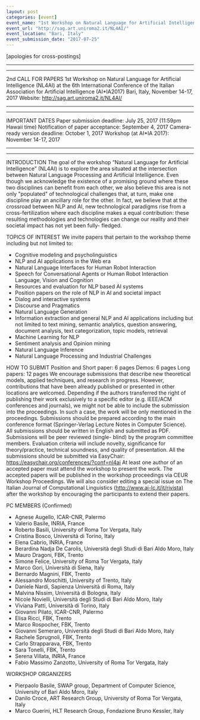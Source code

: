 ```yaml
---
layout: post
categories: [event]
event_name: "1st Workshop on Natural Language for Artificial Intelligence"
event_url: "http://sag.art.uniroma2.it/NL4AI/"
event_location: "Bari, Italy"
event_submission_date: "2017-07-25"
---
```

[apologies for cross-postings]
*************************************************************
****************************************
2nd CALL FOR PAPERS
1st Workshop on Natural Language for Artificial Intelligence 
(NL4AI)
at the 6th International Conference of the Italian 
Association for Artificial Intelligence (AI*IA2017)
Bari, Italy, November 14-17, 2017
Website: <http://sag.art.uniroma2.it/NL4AI/> 
*************************************************************
****************************************
IMPORTANT DATES
Paper submission deadline: July 25, 2017 (11:59pm Hawaii 
time)
Notification of paper acceptance: September 4, 2017
Camera-ready version deadline: October 1, 2017
Workshop (at AI*IA 2017): November 14-17, 2017
*************************************************************
****************************************
INTRODUCTION
The goal of the workshop “Natural Language for Artificial 
Intelligence” (NL4AI) is to explore the area situated at the 
intersection between Natural Language Processing and 
Artificial Intelligence. Even though we acknowledge the 
existence of a promising ground where these two disciplines 
can benefit from each other, we also believe this area is not 
only "populated" of technological challenges that, at turn, 
make one discipline play an ancillary role for the other. In 
fact, we believe that at the crossroad between NLP and AI, 
new technological paradigms rise from a cross-fertilization 
where each discipline makes a equal contribution: these 
resulting methodologies and technologies can change our 
reality and their societal impact has not yet been fully-
fledged.
 
TOPICS OF INTEREST
We invite papers that pertain to the workshop theme including 
but not limited to:
- Cognitive modeling and psycholinguistics
- NLP and AI applications in the Web era
- Natural Language Interfaces for Human Robot Interaction
- Speech for Conversational Agents or Human Robot Interaction 
Language, Vision and Cognition 
- Resources and evaluation for NLP based AI systems
- Position papers on the role of NLP in AI and societal 
impact
- Dialog and interactive systems
- Discourse and Pragmatics
- Natural Language Generation
- Information extraction and general NLP and AI applications 
including but not limited to text mining, semantic analytics, 
question answering, document analysis, text categorization, 
topic models, retrieval
- Machine Learning for NLP
- Sentiment analysis and Opinion mining
- Natural Language Inference
- Natural Language Processing and Industrial Challenges
 
HOW TO SUBMIT
Position and Short paper: 6 pages
Demos: 6 pages
Long papers: 12 pages
We encourage submissions that describe new theoretical 
models, applied techniques, and research in progress. 
However, contributions that have been already published or 
presented in other locations are welcomed. Depending if the 
authors transferred the right of publishing their work 
exclusively to a specific editor (e.g. IEEE/ACM conferences 
and journals), we might not be able to include the submission 
into the proceedings. In such a case, the work will be only 
mentioned in the proceedings.
Submissions should be prepared according to the main 
conference format (Springer-Verlag Lecture Notes in Computer 
Science). All submissions should be written in English and 
submitted as PDF. Submissions will be peer reviewed (single-
blind) by the program committee members. Evaluation criteria 
will include novelty, significance for theory/practice, 
technical soundness, and quality of presentation. All the 
submissions should be submitted via EasyChair: 
<https://easychair.org/conferences/?conf=nl4ai> 
At least one author of an accepted paper must attend the 
workshop to present the work.
The accepted papers will be published in the workshop 
proceedings via CEUR Workshop Proceedings. We will also 
consider editing a special issue on The Italian Journal of 
Computational Linguistics (<http://www.ai-lc.it/it/rivista)> 
after the workshop by encouraging the participants to extend 
their papers.
 
PC MEMBERS (Confirmed)
- Agnese Augello, ICAR-CNR, Palermo
- Valerio Basile, INRIA, France
- Roberto Basili, University of Roma Tor Vergata, Italy
- Cristina Bosco, Università di Torino, Italy
- Elena Cabrio, INRIA, France
- Berardina Nadja De Carolis, Università degli Studi di Bari 
Aldo Moro, Italy
- Mauro Dragoni, FBK, Trento
- Simone Felice, University of Roma Tor Vergata, Italy
- Marco Gori, Università di Siena, Italy
- Bernardo Magnini, FBK, Trento
- Alessandro Moschitti, University of Trento, Italy
- Daniele Nardi, Sapienza Università di Roma, Italy
- Malvina Nissim, Università di Bologna, Italy
- Nicole Novielli, Università degli Studi di Bari Aldo Moro, 
Italy
- Viviana Patti, Università di Torino, Italy
- Giovanni Pilato, ICAR-CNR, Palermo
- Elisa Ricci, FBK, Trento
- Marco Rospocher, FBK, Trento
- Giovanni Semeraro, Università degli Studi di Bari Aldo 
Moro, Italy
- Rachele Sprugnoli, FBK, Trento
- Carlo Strapparava, FBK, Trento
- Sara Tonelli, FBK, Trento
- Serena Villata, INRIA, France
- Fabio Massimo Zanzotto, University of Roma Tor Vergata, 
Italy
 
WORKSHOP ORGANIZERS
- Pierpaolo Basile, SWAP group, Department of Computer 
Science, University of Bari Aldo Moro, Italy
- Danilo Croce, ART Research Group, University of Roma Tor 
Vergata, Italy
- Marco Guerini, HLT Research Group, Fondazione Bruno 
Kessler, Italy
